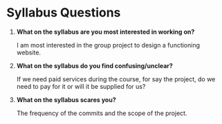 # Syllabus Questions
1. **What on the syllabus are you most interested in working on?**

    I am most interested in the group project to design a functioning website.
2. **What on the syllabus do you find confusing/unclear?**

    If we need paid services during the course, for say the project, do we need to pay for it or will it be supplied for us?
3. **What on the syllabus scares you?**

    The frequency of the commits and the scope of the project.
